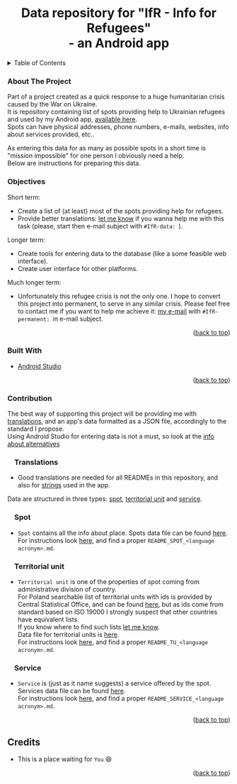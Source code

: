 <h1 align="center">Data repository for "IfR - Info for Refugees"<br>- an Android app</h1>

<!-- TABLE OF CONTENTS -->
<details>
  <summary>Table of Contents</summary>
  <ol>
    <li><a href="#about-the-project">About The Project</a></li>
    <li><a href="#objectives">Objectives</a></li>
    <li><a href="#built-with">Built With</a></li>
    <li><a href="#contribution">Contribution</a>
    <ol>
    <li><a href="#translations">&nbsp;&nbsp;&nbsp;&nbsp;Translations</a></li>
    <li><a href="#spot">&nbsp;&nbsp;&nbsp;&nbsp;Spot</a></li>
    <li><a href="#territorial-unit">&nbsp;&nbsp;&nbsp;&nbsp;Territorial unit</a></li>
    <li><a href="#service">&nbsp;&nbsp;&nbsp;&nbsp;Service</a></li>
    </ol></li>
    <li><a href="#credits">Credits</a></li>
  </ol>
</details>

<!-- ABOUT THE PROJECT -->

### About The Project

Part of a project created as a quick response to a huge humanitarian crisis caused by the War on Ukraine.<br>
It is repository containing list of spots providing help to Ukrainian refugees and used by my Android app, [available here](https://play.google.com/store/apps/details?id=eu.adamgiergun.infoforukrainianrefugees).<br>
Spots can have physical addresses, phone numbers, e-mails, websites, info about services provided, etc..

As entering this data for as many as possible spots in a short time is "mission impossible" for one person I obviously need a help.<br>
Below are instructions for preparing this data.

### Objectives

Short term:
* Create a list of (at least) most of the spots providing help for refugees.<br>
* Provide better translations: [let me know](mailto:adam.giergun@gmail.com) if you wanna help me with this task (please, start then e-mail subject with `#IfR-data: `).

Longer term:
* Create tools for entering data to the database (like a some feasible web interface).
* Create user interface for other platforms.

Much longer term:
* Unfortunately this refugee crisis is not the only one. I hope to convert this project into permanent, to serve in any similar crisis. Please feel free to contact me if you want to help me achieve it: [my e-mail](mailto:adam.giergun@gmail.com) with `#IfR-permanent: `in e-mail subject.

<p align="right">(<a href="#top">back to top</a>)</p>

### Built With

* [Android Studio](https://developer.android.com/studio)

<p align="right">(<a href="#top">back to top</a>)</p>

<!-- CONTRIBUTION -->

### Contribution

The best way of supporting this project will be providing me with [translations](https://github.com/AdamGiergun/IfR-data#translations), and an app's data formatted as a JSON file, accordingly to the standard I propose.<br>
Using Android Studio for entering data is not a must, so look at the [info about alternatives](https://github.com/AdamGiergun/IfR-data/issues/1)

### &nbsp;&nbsp;&nbsp;&nbsp;Translations
* Good translations are needed for all READMEs in this repository, and also for [strings](https://github.com/AdamGiergun/IfR-data/blob/main/data/strings.xml) used in the app.

Data are structured in three types: [spot](https://github.com/AdamGiergun/IfR-data#spot), [territorial unit](https://github.com/AdamGiergun/IfR-data#territorial-unit) and [service](https://github.com/AdamGiergun/IfR-data#service).

### &nbsp;&nbsp;&nbsp;&nbsp;Spot
* `Spot` contains all the info about place.
  Spots data file can be found [here](https://github.com/AdamGiergun/IfR-data/blob/main/data/spots.json).<br>
  For instructions look [here](https://github.com/AdamGiergun/IfR-data/tree/main/instructions), and find a proper `README_SPOT_<language acronym>.md`.
  
### &nbsp;&nbsp;&nbsp;&nbsp;Territorial unit
* `Territorial unit` is one of the properties of spot coming from administrative division of country.<br>
  For Poland searchable list of territorial units with ids is provided by Central Statistical Office, and can be found [here](https://eteryt.stat.gov.pl/eTeryt/rejestr_teryt/udostepnianie_danych/baza_teryt/uzytkownicy_indywidualni/wyszukiwanie/wyszukiwanie.aspx?contrast=default),
  but as ids come from standard based on ISO 19000 I strongly suspect that other countries have equivalent lists.<br>
  If you know where to find such lists [let me know](https://github.com/AdamGiergun/IfR-data/issues/2). <br>
  Data file for territorial units is [here](https://github.com/AdamGiergun/IfR-data/blob/main/data/territorialUnits.json). <br>
  For instructions look [here](https://github.com/AdamGiergun/IfR-data/tree/main/instructions), and find a proper `README_TU_<language acronym>.md`.

###  &nbsp;&nbsp;&nbsp;&nbsp;Service  
* `Service` is (just as it name suggests) a service offered by the spot.
  Services data file can be found [here](https://github.com/AdamGiergun/IfR-data/blob/main/data/services.json). <br>
  For instructions look [here](https://github.com/AdamGiergun/IfR-data/tree/main/instructions), and find a proper `README_SERVICE_<language acronym>.md`.
  
<p align="right">(<a href="#top">back to top</a>)</p>

<!-- ACKNOWLEDGMENTS -->

## Credits

* This is a place waiting for `You` :smile:

<p align="right">(<a href="#top">back to top</a>)</p>
